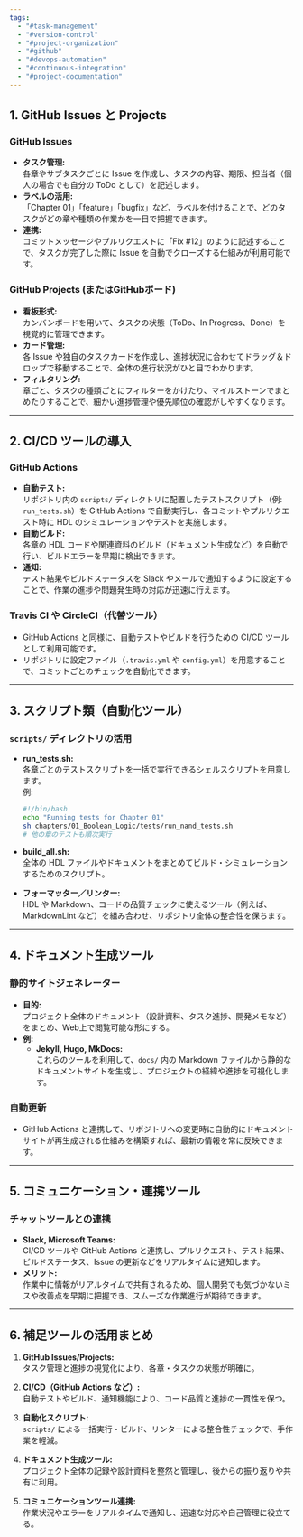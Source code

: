 ```yaml
---
tags:
  - "#task-management"
  - "#version-control"
  - "#project-organization"
  - "#github"
  - "#devops-automation"
  - "#continuous-integration"
  - "#project-documentation"
---
```

## 1. GitHub Issues と Projects

### GitHub Issues

- **タスク管理:**  
    各章やサブタスクごとに Issue を作成し、タスクの内容、期限、担当者（個人の場合でも自分の ToDo として）を記述します。
- **ラベルの活用:**  
    「Chapter 01」「feature」「bugfix」など、ラベルを付けることで、どのタスクがどの章や種類の作業かを一目で把握できます。
- **連携:**  
    コミットメッセージやプルリクエストに「Fix #12」のように記述することで、タスクが完了した際に Issue を自動でクローズする仕組みが利用可能です。

### GitHub Projects (またはGitHubボード)

- **看板形式:**  
    カンバンボードを用いて、タスクの状態（ToDo、In Progress、Done）を視覚的に管理できます。
- **カード管理:**  
    各 Issue や独自のタスクカードを作成し、進捗状況に合わせてドラッグ＆ドロップで移動することで、全体の進行状況がひと目でわかります。
- **フィルタリング:**  
    章ごと、タスクの種類ごとにフィルターをかけたり、マイルストーンでまとめたりすることで、細かい進捗管理や優先順位の確認がしやすくなります。

---

## 2. CI/CD ツールの導入

### GitHub Actions

- **自動テスト:**  
    リポジトリ内の `scripts/` ディレクトリに配置したテストスクリプト（例: `run_tests.sh`）を GitHub Actions で自動実行し、各コミットやプルリクエスト時に HDL のシミュレーションやテストを実施します。
- **自動ビルド:**  
    各章の HDL コードや関連資料のビルド（ドキュメント生成など）を自動で行い、ビルドエラーを早期に検出できます。
- **通知:**  
    テスト結果やビルドステータスを Slack やメールで通知するように設定することで、作業の進捗や問題発生時の対応が迅速に行えます。

### Travis CI や CircleCI（代替ツール）

- GitHub Actions と同様に、自動テストやビルドを行うための CI/CD ツールとして利用可能です。
- リポジトリに設定ファイル（`.travis.yml` や `config.yml`）を用意することで、コミットごとのチェックを自動化できます。

---

## 3. スクリプト類（自動化ツール）

### `scripts/` ディレクトリの活用

- **run_tests.sh:**  
    各章ごとのテストスクリプトを一括で実行できるシェルスクリプトを用意します。  
    例:
    
    ```bash
    #!/bin/bash
    echo "Running tests for Chapter 01"
    sh chapters/01_Boolean_Logic/tests/run_nand_tests.sh
    # 他の章のテストも順次実行
    ```
    
- **build_all.sh:**  
    全体の HDL ファイルやドキュメントをまとめてビルド・シミュレーションするためのスクリプト。
- **フォーマッター／リンター:**  
    HDL や Markdown、コードの品質チェックに使えるツール（例えば、MarkdownLint など）を組み合わせ、リポジトリ全体の整合性を保ちます。

---

## 4. ドキュメント生成ツール

### 静的サイトジェネレーター

- **目的:**  
    プロジェクト全体のドキュメント（設計資料、タスク進捗、開発メモなど）をまとめ、Web上で閲覧可能な形にする。
- **例:**
    - **Jekyll, Hugo, MkDocs:**  
        これらのツールを利用して、`docs/` 内の Markdown ファイルから静的なドキュメントサイトを生成し、プロジェクトの経緯や進捗を可視化します。

### 自動更新

- GitHub Actions と連携して、リポジトリへの変更時に自動的にドキュメントサイトが再生成される仕組みを構築すれば、最新の情報を常に反映できます。

---

## 5. コミュニケーション・連携ツール

### チャットツールとの連携

- **Slack, Microsoft Teams:**  
    CI/CD ツールや GitHub Actions と連携し、プルリクエスト、テスト結果、ビルドステータス、Issue の更新などをリアルタイムに通知します。
- **メリット:**  
    作業中に情報がリアルタイムで共有されるため、個人開発でも気づかないミスや改善点を早期に把握でき、スムーズな作業進行が期待できます。

---

## 6. 補足ツールの活用まとめ

1. **GitHub Issues/Projects:**  
    タスク管理と進捗の視覚化により、各章・タスクの状態が明確に。
    
2. **CI/CD（GitHub Actions など）:**  
    自動テストやビルド、通知機能により、コード品質と進捗の一貫性を保つ。
    
3. **自動化スクリプト:**  
    `scripts/` による一括実行・ビルド、リンターによる整合性チェックで、手作業を軽減。
    
4. **ドキュメント生成ツール:**  
    プロジェクト全体の記録や設計資料を整然と管理し、後からの振り返りや共有に利用。
    
5. **コミュニケーションツール連携:**  
    作業状況やエラーをリアルタイムで通知し、迅速な対応や自己管理に役立てる。
    